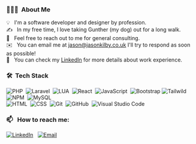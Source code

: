 
### 👨🏻‍💻 &nbsp;About Me

💡 &nbsp; I'm a software developer and designer by profession. \
✍️ &nbsp; In my free time, I love taking Gunther (my dog) out for a long walk.\
💬 &nbsp; Feel free to reach out to me for general consulting.\
✉️ &nbsp; You can email me at jason@jasonkilby.co.uk I'll try to respond as soon as possible!\
📄 &nbsp; You can check my [LinkedIn](https://www.linkedin.com/in/kilbers/) for more details about work experience.


### 🛠 &nbsp;Tech Stack

![PHP](https://img.shields.io/badge/-PHP-05122A?style=flat&logo=php)&nbsp;
![Laravel](https://img.shields.io/badge/-LARAVEL-05122A?style=flat&logo=laravel)&nbsp;
![LUA](https://img.shields.io/badge/-LUA-05122A?style=flat&logo=lua)&nbsp;
![React](https://img.shields.io/badge/-React-05122A?style=flat&logo=react)&nbsp;
![JavaScript](https://img.shields.io/badge/-JavaScript-05122A?style=flat&logo=javascript)&nbsp;
![Bootstrap](https://img.shields.io/badge/-Bootstrap-05122A?style=flat&logo=bootstrap&logoColor=563D7C)
![Tailwild](https://img.shields.io/badge/-TailwindCSS-05122A?style=flat&logo=tailwindcss&logoColor=563D7C)
![NPM](https://img.shields.io/badge/-NPM-05122A?style=flat&logo=npm)&nbsp;
![MySQL](https://img.shields.io/badge/-MySQL-05122A?style=flat&logo=mysql)&nbsp;
\
![HTML](https://img.shields.io/badge/-HTML-05122A?style=flat&logo=HTML5)&nbsp;
![CSS](https://img.shields.io/badge/-CSS-05122A?style=flat&logo=CSS3&logoColor=1572B6)&nbsp;
![Git](https://img.shields.io/badge/-Git-05122A?style=flat&logo=git)&nbsp;
![GitHub](https://img.shields.io/badge/-GitHub-05122A?style=flat&logo=github)&nbsp;
![Visual Studio Code](https://img.shields.io/badge/-Visual%20Studio%20Code-05122A?style=flat&logo=visual-studio-code&logoColor=007ACC)&nbsp;


### 📫 &nbsp; How to reach me:


<a href="https://www.linkedin.com/in/kilbers/"><img alt="LinkedIn" src="https://img.shields.io/badge/linkedin%20-%230077B5.svg?&style=flat&logo=linkedin&logoColor=white"/></a> &nbsp;
<a href="mailto:jason@jasonkilby.co.uk"><img alt="Email" src="https://img.shields.io/badge/Email-ffffff?style=flat&logo=email&logoColor=white" /></a> &nbsp;